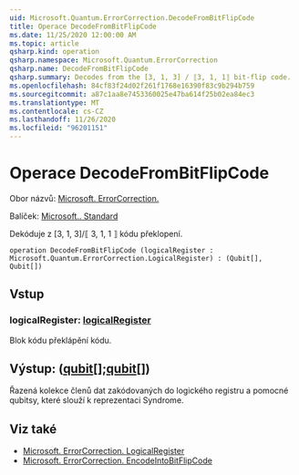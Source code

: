 ```yaml
---
uid: Microsoft.Quantum.ErrorCorrection.DecodeFromBitFlipCode
title: Operace DecodeFromBitFlipCode
ms.date: 11/25/2020 12:00:00 AM
ms.topic: article
qsharp.kind: operation
qsharp.namespace: Microsoft.Quantum.ErrorCorrection
qsharp.name: DecodeFromBitFlipCode
qsharp.summary: Decodes from the [3, 1, 3] / ⟦3, 1, 1⟧ bit-flip code.
ms.openlocfilehash: 84cf83f24d02f261f1768e16390f83c9b294b759
ms.sourcegitcommit: a87c1aa8e7453360025e47ba614f25b02ea84ec3
ms.translationtype: MT
ms.contentlocale: cs-CZ
ms.lasthandoff: 11/26/2020
ms.locfileid: "96201151"
---
```

# <a name="decodefrombitflipcode-operation"></a>Operace DecodeFromBitFlipCode

Obor názvů: [Microsoft. ErrorCorrection.](xref:Microsoft.Quantum.ErrorCorrection)

Balíček: [Microsoft.. Standard](https://nuget.org/packages/Microsoft.Quantum.Standard)


Dekóduje z [3, 1, 3]/⟦ 3, 1, 1 ⟧ kódu překlopení.

```qsharp
operation DecodeFromBitFlipCode (logicalRegister : Microsoft.Quantum.ErrorCorrection.LogicalRegister) : (Qubit[], Qubit[])
```


## <a name="input"></a>Vstup

### <a name="logicalregister--logicalregister"></a>logicalRegister: [logicalRegister](xref:Microsoft.Quantum.ErrorCorrection.LogicalRegister)

Blok kódu překlápění kódu.



## <a name="output--qubitqubit"></a>Výstup: ([qubit](xref:microsoft.quantum.lang-ref.qubit)[];[qubit](xref:microsoft.quantum.lang-ref.qubit)[])

Řazená kolekce členů dat zakódovaných do logického registru a pomocné qubitsy, které slouží k reprezentaci Syndrome.

## <a name="see-also"></a>Viz také

- [Microsoft. ErrorCorrection. LogicalRegister](xref:Microsoft.Quantum.ErrorCorrection.LogicalRegister)
- [Microsoft. ErrorCorrection. EncodeIntoBitFlipCode](xref:Microsoft.Quantum.ErrorCorrection.EncodeIntoBitFlipCode)